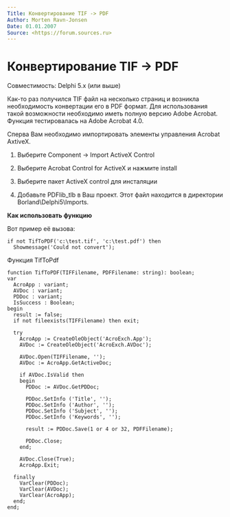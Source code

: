 ```yaml
---
Title: Конвертирование TIF -> PDF
Author: Morten Ravn-Jonsen
Date: 01.01.2007
Source: <https://forum.sources.ru>
---
```



Конвертирование TIF -> PDF
==========

Совместимость: Delphi 5.x (или выше)

Как-то раз получился TIF файл на несколько страниц и возникла
необходимость конвертации его в PDF формат. Для использования такой
возможности необходимо иметь полную версию Adobe Acrobat. Функция
тестировалась на Adobe Acrobat 4.0.

Сперва Вам необходимо импортировать элементы управления Acrobat AxtiveX.

1) Выберите Component -\> Import ActiveX Control

2) Выберите Acrobat Control for ActiveX и нажмите install

3) Выберите пакет ActiveX control для инсталяции

4) Добавьте PDFlib\_tlb в Ваш проект. Этот файл находится в директории
Borland\\Delphi5\\Imports.

**Как использовать функцию**

Вот пример её вызова:

    if not TifToPDF('c:\test.tif', 'c:\test.pdf') then
      Showmessage('Could not convert');

Функция TifToPdf

    function TifToPDF(TIFFilename, PDFFilename: string): boolean; 
    var 
      AcroApp : variant; 
      AVDoc : variant; 
      PDDoc : variant; 
      IsSuccess : Boolean; 
    begin 
      result := false; 
      if not fileexists(TIFFilename) then exit; 
     
      try 
        AcroApp := CreateOleObject('AcroExch.App'); 
        AVDoc := CreateOleObject('AcroExch.AVDoc'); 
     
        AVDoc.Open(TIFFilename, ''); 
        AVDoc := AcroApp.GetActiveDoc; 
     
        if AVDoc.IsValid then 
        begin 
          PDDoc := AVDoc.GetPDDoc; 
     
          PDDoc.SetInfo ('Title', ''); 
          PDDoc.SetInfo ('Author', ''); 
          PDDoc.SetInfo ('Subject', ''); 
          PDDoc.SetInfo ('Keywords', ''); 
     
          result := PDDoc.Save(1 or 4 or 32, PDFFilename); 
     
          PDDoc.Close; 
        end; 
     
        AVDoc.Close(True); 
        AcroApp.Exit; 
     
      finally 
        VarClear(PDDoc); 
        VarClear(AVDoc); 
        VarClear(AcroApp); 
      end; 
    end; 

